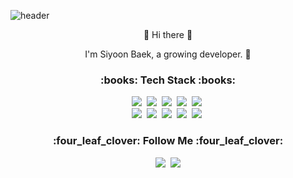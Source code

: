 

![header](https://capsule-render.vercel.app/api?type=Waving&color=gradient&height=200&section=header&text=SiYoon%20Baek&fontSize=80&fontColor=fff)
<p align="center">👋 Hi there 👋</p>
<p align="center">I'm Siyoon Baek, a growing developer. 🌱</p>


<h3 align="center">:books: Tech Stack :books:</h3>
<p align="center">
  <img src="https://img.shields.io/badge/HTML5-E34F26?style=flat-square&logo=HTML5&logoColor=white"/></a>&nbsp 
  <img src="https://img.shields.io/badge/css-1572B6?style=flat-square&logo=css3&logoColor=white"/></a>&nbsp
  <img src="https://img.shields.io/badge/Javascript-ffb13b?style=flat-square&logo=javascript&logoColor=white"/></a>&nbsp 
  <img src="https://img.shields.io/badge/react-61DAFB?style=flat-square&logo=react&logoColor=white"/></a>&nbsp
  <img src="https://img.shields.io/badge/TypeScript-3178C6?style=flat-square&logo=TypeScript&logoColor=white"/></a>&nbsp 
  <br>
  <img src="https://img.shields.io/badge/Java-007396?style=flat-square&logo=Java&logoColor=white"/></a>&nbsp 
  <img src="https://img.shields.io/badge/jquery-0769AD?style=flat-square&logo=jquery&logoColor=white"/></a>&nbsp 
  <img src="https://img.shields.io/badge/oracle-F80000?style=flat-square&logo=oracle&logoColor=white"/></a>&nbsp 
  <img src="https://img.shields.io/badge/spring-6DB33F?style=flat-square&logo=spring&logoColor=white"/></a>&nbsp 
  <img src="https://img.shields.io/badge/bootstrap-7952B3?style=flat-square&logo=bootstrap&logoColor=white"/></a>&nbsp 
</p>


<h3 align="center">:four_leaf_clover: Follow Me :four_leaf_clover:</h3>
<p align="center">
  <a href="https://siyoonn.tistory.com"><img src="https://img.shields.io/badge/Velog-3DDC84?style=flat-square&logo=Blogger&logoColor=white&link=https://siyoonn.tistory.com"/></a>&nbsp
  <a href="tksemf2543@naver.com"><img src="https://img.shields.io/badge/Gmail-d14836?style=flat-square&logo=Gmail&logoColor=white&link=tksemf2543@naver.com"/></a>
</p>

